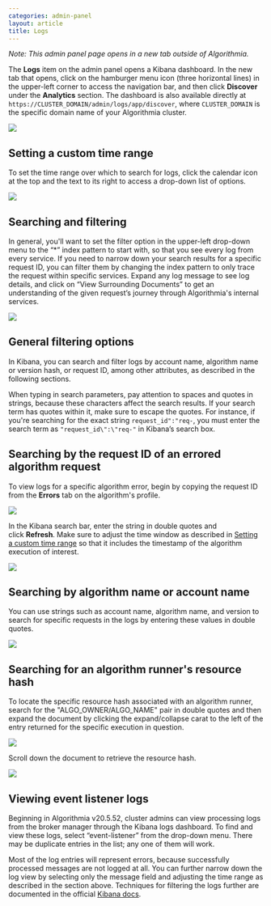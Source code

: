 ```yaml
---
categories: admin-panel
layout: article
title: Logs
---
```


_Note: This admin panel page opens in a new tab outside of Algorithmia._

The **Logs** item on the admin panel opens a Kibana dashboard. In the new tab that opens, click on the hamburger menu icon (three horizontal lines) in the upper-left corner to access the navigation bar, and then click **Discover** under the **Analytics** section. The dashboard is also available directly at `https://CLUSTER_DOMAIN/admin/logs/app/discover`, where `CLUSTER_DOMAIN` is the specific domain name of your Algorithmia cluster.

![]({{site.url}}/images/post_images/algo-images-admin/algo-1615319180772.png)

## Setting a custom time range

To set the time range over which to search for logs, click the calendar icon at the top and the text to its right to access a drop-down list of options.

![]({{site.url}}/images/post_images/algo-images-admin/algo-1616690447821.png)

## Searching and filtering

In general, you'll want to set the filter option in the upper-left drop-down menu to the “*” index pattern to start with, so that you see every log from every service. If you need to narrow down your search results for a specific request ID, you can filter them by changing the index pattern to only trace the request within specific services. Expand any log message to see log details, and click on “View Surrounding Documents” to get an understanding of the given request’s journey through Algorithmia's internal services.

![]({{site.url}}/images/post_images/algo-images-admin/algo-1628532399991.png)

## General filtering options

In Kibana, you can search and filter logs by account name, algorithm name or version hash, or request ID, among other attributes, as described in the following sections.

When typing in search parameters, pay attention to spaces and quotes in strings, because these characters affect the search results. If your search term has quotes within it, make sure to escape the quotes. For instance, if you're searching for the exact string `request_id":"req-`, you must enter the search term as `"request_id\":\"req-"` in Kibana’s search box.

## Searching by the request ID of an errored algorithm request

To view logs for a specific algorithm error, begin by copying the request ID from the **Errors** tab on the algorithm's profile.

![]({{site.url}}/images/post_images/algo-images-admin/algo-1628537810189.png)

In the Kibana search bar, enter the string in double quotes and click **Refresh**. Make sure to adjust the time window as described in [Setting a custom time range](#setting-a-custom-time-range) so that it includes the timestamp of the algorithm execution of interest.

![]({{site.url}}/images/post_images/algo-images-admin/algo-1628537911088.png)

## Searching by algorithm name or account name

You can use strings such as account name, algorithm name, and version to search for specific requests in the logs by entering these values in double quotes.

![]({{site.url}}/images/post_images/algo-images-admin/algo-1628538120103.png)

## Searching for an algorithm runner's resource hash

To locate the specific resource hash associated with an algorithm runner, search for the "ALGO_OWNER/ALGO_NAME" pair in double quotes and then expand the document by clicking the expand/collapse carat to the left of the entry returned for the specific execution in question.

![]({{site.url}}/images/post_images/algo-images-admin/algo-1628538846649.png)

Scroll down the document to retrieve the resource hash.

![]({{site.url}}/images/post_images/algo-images-admin/algo-1628538671684.png)

## Viewing event listener logs

Beginning in Algorithmia v20.5.52, cluster admins can view processing logs from the broker manager through the Kibana logs dashboard. To find and view these logs, select “event-listener” from the drop-down menu. There may be duplicate entries in the list; any one of them will work.

Most of the log entries will represent errors, because successfully processed messages are not logged at all. You can further narrow down the log view by selecting only the message field and adjusting the time range as described in the section above. Techniques for filtering the logs further are documented in the official [Kibana docs](https://www.elastic.co/guide/en/kibana/current/index.html).